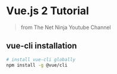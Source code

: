 # Vue.js 2 Tutorial 

> from The Net Ninja Youtube Channel

## vue-cli installation

``` bash
# install vue-cli globally
npm install -g @vue/cli
```